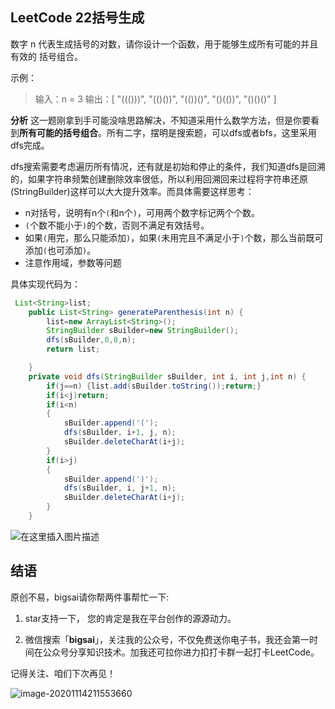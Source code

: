 ## LeetCode 22括号生成
数字 n 代表生成括号的对数，请你设计一个函数，用于能够生成所有可能的并且 有效的 括号组合。

示例：
>输入：n = 3
>输出：[
> "((()))",
> "(()())",
> "(())()",
> "()(())",
> "()()()"
>]

**分析**
这一题刚拿到手可能没啥思路解决，不知道采用什么数学方法，但是你要看到**所有可能的括号组合**。所有二字，摆明是搜索题，可以dfs或者bfs，这里采用dfs完成。

dfs搜索需要考虑遍历所有情况，还有就是初始和停止的条件，我们知道dfs是回溯的，如果字符串频繁创建删除效率很低，所以利用回溯回来过程将字符串还原(StringBuilder)这样可以大大提升效率。而具体需要这样思考：
- n对括号，说明有n个`(`和n个`)`，可用两个数字标记两个个数。
- `(`个数不能小于`)`的个数，否则不满足有效括号。
- 如果`(`用完，那么只能添加`)`，如果`(`未用完且不满足小于`)`个数，那么当前既可添加`(`也可添加`)`。
- 注意作用域，参数等问题

具体实现代码为：

```java
 List<String>list;
	public List<String> generateParenthesis(int n) {
		list=new ArrayList<String>();
		StringBuilder sBuilder=new StringBuilder();
		dfs(sBuilder,0,0,n);
		return list;	

    }
	private void dfs(StringBuilder sBuilder, int i, int j,int n) {
		if(j==n) {list.add(sBuilder.toString());return;}
		if(i<j)return;
		if(i<n)
		{
			sBuilder.append('(');
			dfs(sBuilder, i+1, j, n);
			sBuilder.deleteCharAt(i+j);
		}
		if(i>j)
		{
			sBuilder.append(')');
			dfs(sBuilder, i, j+1, n);
			sBuilder.deleteCharAt(i+j);
		}		
	}
```
![在这里插入图片描述](https://img-blog.csdnimg.cn/2020090616420760.png?x-oss-process=image/watermark,type_ZmFuZ3poZW5naGVpdGk,shadow_10,text_aHR0cHM6Ly9ibG9nLmNzZG4ubmV0L3FxXzQwNjkzMTcx,size_1,color_FFFFFF,t_70#pic_center)



## 结语

原创不易，bigsai请你帮两件事帮忙一下:

1. star支持一下， 您的肯定是我在平台创作的源源动力。

2. 微信搜索「**bigsai**」，关注我的公众号，不仅免费送你电子书，我还会第一时间在公众号分享知识技术。加我还可拉你进力扣打卡群一起打卡LeetCode。

记得关注、咱们下次再见！

![image-20201114211553660](https://bigsai.oss-cn-shanghai.aliyuncs.com/img/image-20201122215000846.png)